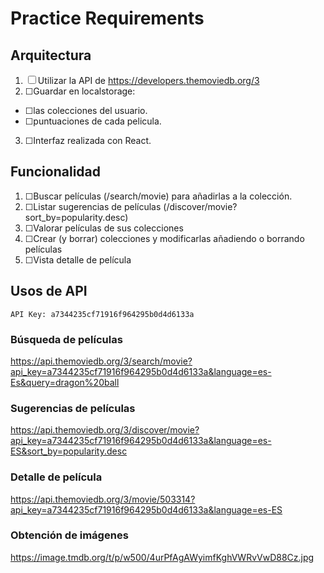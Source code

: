 # Practice Requirements

## Arquitectura

1. &#9744; Utilizar la API de https://developers.themoviedb.org/3
2. &#9744;Guardar en localstorage:
  * &#9744;las colecciones del usuario.
  * &#9744;puntuaciones de cada pelicula.
3. &#9744;Interfaz realizada con React.

## Funcionalidad

1. &#9744;Buscar películas (/search/movie) para añadirlas a la colección.
2. &#9744;Listar sugerencias de películas (/discover/movie?sort_by=popularity.desc)
3. &#9744;Valorar películas de sus colecciones
4. &#9744;Crear (y borrar) colecciones y modificarlas añadiendo o borrando películas
5. &#9744;Vista detalle de película

## Usos de API

```
API Key: a7344235cf71916f964295b0d4d6133a
```

### Búsqueda de películas

https://api.themoviedb.org/3/search/movie?api_key=a7344235cf71916f964295b0d4d6133a&language=es-Es&query=dragon%20ball

### Sugerencias de películas

https://api.themoviedb.org/3/discover/movie?api_key=a7344235cf71916f964295b0d4d6133a&language=es-ES&sort_by=popularity.desc

### Detalle de película

https://api.themoviedb.org/3/movie/503314?api_key=a7344235cf71916f964295b0d4d6133a&language=es-ES

### Obtención de imágenes

https://image.tmdb.org/t/p/w500/4urPfAgAWyimfKghVWRvVwD88Cz.jpg